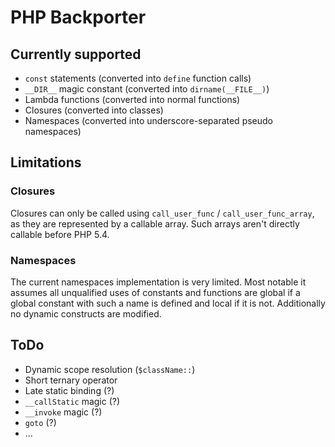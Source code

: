 PHP Backporter
==============

Currently supported
-------------------

* `const` statements (converted into `define` function calls)
* `__DIR__` magic constant (converted into `dirname(__FILE__)`)
* Lambda functions (converted into normal functions)
* Closures (converted into classes)
* Namespaces (converted into underscore-separated pseudo namespaces)

Limitations
-----------

### Closures ###

Closures can only be called using `call_user_func` / `call_user_func_array`, as they are represented
by a callable array. Such arrays aren't directly callable before PHP 5.4.

### Namespaces ###

The current namespaces implementation is very limited. Most notable it assumes all unqualified uses
of constants and functions are global if a global constant with such a name is defined and local if
it is not. Additionally no dynamic constructs are modified.

ToDo
----

* Dynamic scope resolution (`$className::`)
* Short ternary operator
* Late static binding (?)
* `__callStatic` magic (?)
* `__invoke` magic (?)
* `goto` (?)
* ...